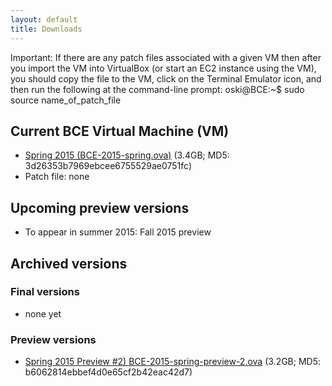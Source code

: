 ```yaml
---
layout: default
title: Downloads
---
```


Important: If there are any patch files associated with a given VM then after you import the VM into VirtualBox (or start an EC2 instance using the VM), you should copy the file to the VM, click on the Terminal Emulator icon, and then run the following at the command-line prompt:
    oski@BCE:~$ sudo source name\_of\_patch_file

## Current BCE Virtual Machine (VM)

  - [Spring 2015 (BCE-2015-spring.ova)](https://berkeley.box.com/s/2g9x9c3q7qwhb9e4trwc) (3.4GB; MD5: 3d26353b7969ebcee6755529ae0751fc)
  - Patch file: none

## Upcoming preview versions

  - To appear in summer 2015: Fall 2015 preview

## Archived versions 

### Final versions

  - none yet

### Preview versions

  - [Spring 2015 Preview #2) BCE-2015-spring-preview-2.ova](https://berkeley.box.com/s/a4736ybkl7emdmnleu6f) (3.2GB; MD5: b6062814ebbef4d0e65cf2b42eac42d7)
